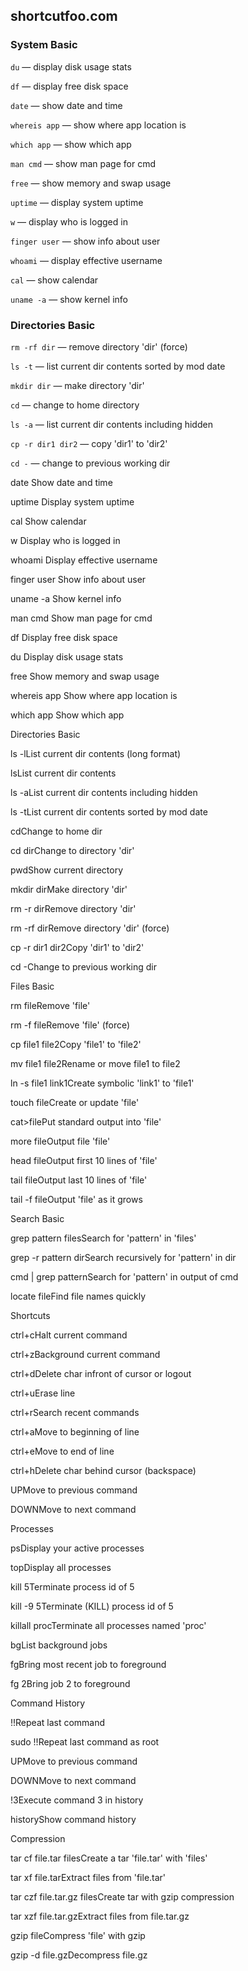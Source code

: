 ## shortcutfoo.com

### System Basic

`du` — display disk usage stats

`df` — display free disk space

`date` — show date and time

`whereis app` — show where app location is

`which app` — show which app

`man cmd` — show man page for cmd

`free` — show memory and swap usage

`uptime` — display system uptime

`w` — display who is logged in

`finger user` — show info about user

`whoami` — display effective username

`cal` — show calendar

`uname -a` — show kernel info

### Directories Basic

`rm -rf dir` —  remove directory 'dir' (force)

`ls -t` — list current dir contents sorted by mod date

`mkdir dir` — make directory 'dir'

`cd` — change to home directory

`ls -a` — list current dir contents including hidden

`cp -r dir1 dir2` — copy 'dir1' to 'dir2'

`cd -` — change to previous working dir


date Show date and time

uptime Display system uptime

cal Show calendar

w Display who is logged in

whoami Display effective username

finger user Show info about user

uname -a Show kernel info

man cmd Show man page for cmd

df Display free disk space

du Display disk usage stats

free Show memory and swap usage

whereis app Show where app location is

which app Show which app

Directories Basic

ls -lList current dir contents (long format)

lsList current dir contents

ls -aList current dir contents including hidden

ls -tList current dir contents sorted by mod date

cdChange to home dir

cd dirChange to directory 'dir'

pwdShow current directory

mkdir dirMake directory 'dir'

rm -r dirRemove directory 'dir'

rm -rf dirRemove directory 'dir' (force)

cp -r dir1 dir2Copy 'dir1' to 'dir2'

cd -Change to previous working dir

Files Basic

rm fileRemove 'file'

rm -f fileRemove 'file' (force)

cp file1 file2Copy 'file1' to 'file2'

mv file1 file2Rename or move file1 to file2

ln -s file1 link1Create symbolic 'link1' to 'file1'

touch fileCreate or update 'file'

cat>filePut standard output into 'file'

more fileOutput file 'file'

head fileOutput first 10 lines of 'file'

tail fileOutput last 10 lines of 'file'

tail -f fileOutput 'file' as it grows

Search Basic

grep pattern filesSearch for 'pattern' in 'files'

grep -r pattern dirSearch recursively for 'pattern' in dir

cmd | grep patternSearch for 'pattern' in output of cmd

locate fileFind file names quickly

Shortcuts

ctrl+cHalt current command

ctrl+zBackground current command

ctrl+dDelete char infront of cursor or logout

ctrl+uErase line

ctrl+rSearch recent commands

ctrl+aMove to beginning of line

ctrl+eMove to end of line

ctrl+hDelete char behind cursor (backspace)

UPMove to previous command

DOWNMove to next command

Processes

psDisplay your active processes

topDisplay all processes

kill 5Terminate process id of 5

kill -9 5Terminate (KILL) process id of 5

killall procTerminate all processes named 'proc'

bgList background jobs

fgBring most recent job to foreground

fg 2Bring job 2 to foreground

Command History

!!Repeat last command

sudo !!Repeat last command as root

UPMove to previous command

DOWNMove to next command

!3Execute command 3 in history

historyShow command history

Compression

tar cf file.tar filesCreate a tar 'file.tar' with 'files'

tar xf file.tarExtract files from 'file.tar'

tar czf file.tar.gz filesCreate tar with gzip compression

tar xzf file.tar.gzExtract files from file.tar.gz

gzip fileCompress 'file' with gzip

gzip -d file.gzDecompress file.gz




